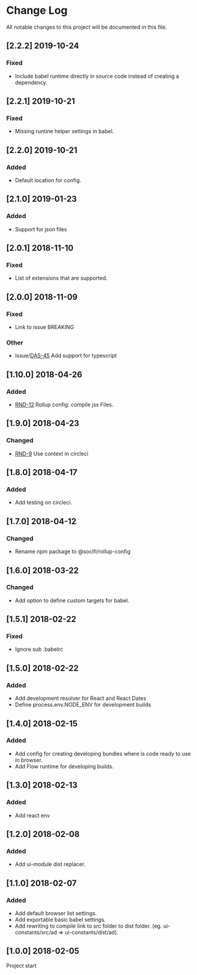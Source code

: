 # Change Log
All notable changes to this project will be documented in this file.


## [2.2.2] 2019-10-24
### Fixed
- Include babel runtime directly in source code instead of creating a dependency.

## [2.2.1] 2019-10-21
### Fixed
- Missing runtine helper settings in babel.

## [2.2.0] 2019-10-21
### Added
- Default location for config.

## [2.1.0] 2019-01-23
### Added
- Support for json files

## [2.0.1] 2018-11-10
### Fixed
- List of extensions that are supported.

## [2.0.0] 2018-11-09
### Fixed
- Link to issue BREAKING

### Other
- Issue/[DAS-45](https://socifi.atlassian.net/browse/DAS-45) Add support for typescript

## [1.10.0] 2018-04-26
### Added
- [RND-12](https://socifi.atlassian.net/browse/RND-12) Rollup config: compile jsx Files.

## [1.9.0] 2018-04-23
### Changed
- [RND-9](https://socifi.atlassian.net/browse/RND-9) Use context in circleci

## [1.8.0] 2018-04-17
### Added
- Add testing on circleci.


## [1.7.0] 2018-04-12
### Changed
- Rename npm package to @socifi/rollup-config


## [1.6.0] 2018-03-22
### Changed
- Add option to define custom targets for babel.


## [1.5.1] 2018-02-22
### Fixed
- Ignore sub .babelrc


## [1.5.0] 2018-02-22
### Added
- Add development resolver for React and React Dates
- Define process.env.NODE_ENV for development builds


## [1.4.0] 2018-02-15
### Added
- Add config for creating developing bundles where is code ready to use in browser.
- Add Flow runtime for developing builds.


## [1.3.0] 2018-02-13
### Added
- Add react env


## [1.2.0] 2018-02-08
### Added
- Add ui-module dist replacer.


## [1.1.0] 2018-02-07
### Added
- Add default browser list settings.
- Add exportable basic babel settings.
- Add rewriting to compile link to src folder to dist folder. (eg. ui-constants/src/ad => ui-constants/dist/ad).


## [1.0.0] 2018-02-05
Project start
